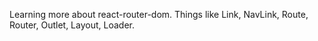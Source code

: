 Learning more about react-router-dom.
Things like Link, NavLink, Route, Router, Outlet, Layout, Loader.
